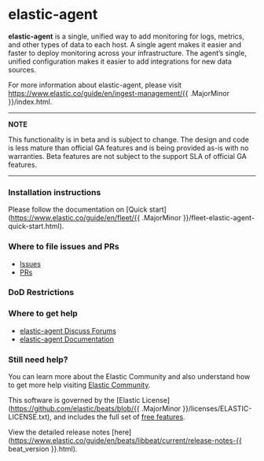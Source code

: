 # elastic-agent

**elastic-agent** is a single, unified way to add monitoring for logs, metrics, and other types of data to each host. A single agent makes it easier and faster to deploy monitoring across your infrastructure. The agent’s single, unified configuration makes it easier to add integrations for new data sources.

For more information about elastic-agent, please visit
https://www.elastic.co/guide/en/ingest-management/{{ .MajorMinor }}/index.html.

---

**NOTE**

This functionality is in beta and is subject to change. The design and code is less mature than official GA features and is being provided as-is with no warranties. Beta features are not subject to the support SLA of official GA features.

---

### Installation instructions

Please follow the documentation on [Quick start](https://www.elastic.co/guide/en/fleet/{{ .MajorMinor }}/fleet-elastic-agent-quick-start.html).

### Where to file issues and PRs

- [Issues](https://github.com/elastic/elastic-agent/issues)
- [PRs](https://github.com/elastic/elastic-agent/pulls)

### DoD Restrictions

### Where to get help

- [elastic-agent Discuss Forums](https://discuss.elastic.co/tags/c/elastic-stack/beats/28/elastic-agent)
- [elastic-agent Documentation](https://www.elastic.co/guide/en/ingest-management/current/index.html)

### Still need help?

You can learn more about the Elastic Community and also understand how to get more help
visiting [Elastic Community](https://www.elastic.co/community).

This software is governed by the [Elastic
License](https://github.com/elastic/beats/blob/{{ .MajorMinor }}/licenses/ELASTIC-LICENSE.txt),
and includes the full set of [free
features](https://www.elastic.co/subscriptions).

View the detailed release notes
[here](https://www.elastic.co/guide/en/beats/libbeat/current/release-notes-{{ beat_version }}.html).
